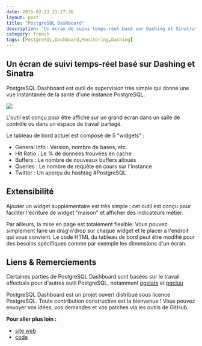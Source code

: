 ```yaml
---
date: 2015-02-23 21:27:36 
layout: post
title: "PostgreSQL Dashboard"
description: "Un écran de suivi temps-réel basé sur Dashing et Sinatra"
category: french 
tags: [PostgreSQL,Dashboard,Monitoring,Dashing]
---
```


## Un écran de suivi temps-réel basé sur Dashing et Sinatra

PostgreSQL Dashboard est outil de supervision très simple qui donne une vue instantanée de la santé d'une instance PostgreSQL.


<!-- More -->

![](https://raw.githubusercontent.com/daamien/pgDashboard/master/public/pgdashboard.screenshot2.png )


L'outil est conçu pour être affiché sur un grand écran dans un salle de contrôle ou dans un espace de travail partagé. 

Le tableau de bord actuel est composé de 5 "widgets" :

* General Info : Version, nombre de bases, etc.
* Hit Ratio : Le % de données trouvées en cache
* Buffers : Le nombre de nouveaux buffers alloués
* Queries : Le nombre de requête en cours sur l'instance
* Twitter : Un aperçu du hashtag #PostgreSQL 


## Extensibilité

Ajouter un widget supplémentaire est très simple : cet outil est conçu pour faciliter l'écriture de widget "maison" et afficher des indicateurs métier. 

Par ailleurs, la mise en page est totalement flexible. Vous pouvez simplement faire un drag'n'drop sur chaque widget et le placer à l'endroit qui vous convient. Le code HTML du tableau de bord peut être modifié pour des besoins spécifiques comme par exemple les dimensions d'un écran. 

## Liens & Remerciements

Certaines parties de PostgreSQL Dashboard sont basées sur le travail effectués pour d'autres outil PostgreSQL, 
notamment [pgstats](https://github.com/gleu/pgstats) et [pgcluu](http://pgcluu.darold.net/)

PostgreSQL Dashboard est un projet ouvert distribué sous licence PostgreSQL. Toute contribution constructive est la bienvenue !
Vous pouvez envoyer vos idées, vos demandes et vos patches via les outils de GitHub.

**Pour aller plus loin :**

* [site web](http://daamien.github.io/PostgreSQL-Dashboard/)
* [code](https://github.com/daamien/PostgreSQL-Dashboard)


